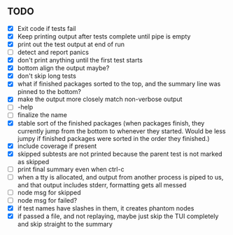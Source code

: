 ## TODO

- [x] Exit code if tests fail
- [x] Keep printing output after tests complete until pipe is empty
- [x] print out the test output at end of run
- [ ] detect and report panics
- [x] don't print anything until the first test starts
- [x] bottom align the output maybe?
- [x] don't skip long tests
- [x] what if finished packages sorted to the top, and the summary line was pinned to the bottom?
- [x] make the output more closely match non-verbose output
- [ ] -help
- [ ] finalize the name
- [x] stable sort of the finished packages (when packages finish, they currently jump from the bottom to whenever they started.  Would be less jumpy if finished packages were sorted in the order they finished.)
- [x] include coverage if present
- [x] skipped subtests are not printed because the parent test is not marked as skipped
- [ ] print final summary even when ctrl-c
- [ ] when a tty is allocated, and output from another process is piped to us, and that output includes stderr, formatting gets all messed
- [ ] node msg for skipped
- [ ] node msg for failed?
- [x] if test names have slashes in them, it creates phantom nodes
- [x] if passed a file, and not replaying, maybe just skip the TUI completely and skip straight to the summary